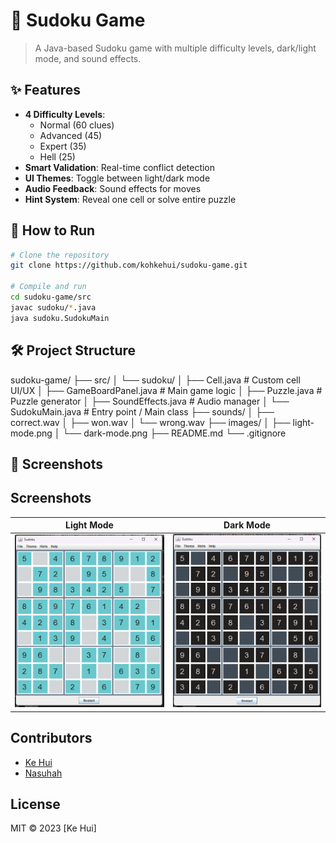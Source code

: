 # 🧩 Sudoku Game
> A Java-based Sudoku game with multiple difficulty levels, dark/light mode, and sound effects.

## ✨ Features
- **4 Difficulty Levels**: 
  - Normal (60 clues)
  - Advanced (45)
  - Expert (35) 
  - Hell (25)
- **Smart Validation**: Real-time conflict detection
- **UI Themes**: Toggle between light/dark mode
- **Audio Feedback**: Sound effects for moves
- **Hint System**: Reveal one cell or solve entire puzzle

## 🚀 How to Run
```bash
# Clone the repository
git clone https://github.com/kohkehui/sudoku-game.git

# Compile and run
cd sudoku-game/src
javac sudoku/*.java
java sudoku.SudokuMain
```

## 🛠️ Project Structure
sudoku-game/
├── src/
│ └── sudoku/
│ ├── Cell.java # Custom cell UI/UX
│ ├── GameBoardPanel.java # Main game logic
│ ├── Puzzle.java # Puzzle generator
│ ├── SoundEffects.java # Audio manager
│ └── SudokuMain.java # Entry point / Main class
├── sounds/
│ ├── correct.wav
│ ├── won.wav
│ └── wrong.wav
├── images/
│ ├── light-mode.png
│ └── dark-mode.png
├── README.md
└── .gitignore

## 📸 Screenshots
## Screenshots

| Light Mode | Dark Mode |
|------------|-----------|
| ![Light Mode Interface](./images/light-mode.png) | ![Dark Mode Interface](./images/dark-mode.png) |

## Contributors
- [Ke Hui](https://github.com/kohkehui)
- [Nasuhah](fatimahn001@e.ntu.edu.sg)

## License
MIT © 2023 [Ke Hui]